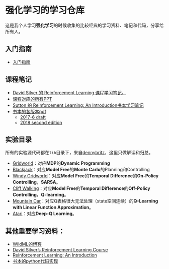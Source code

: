 # 强化学习的学习仓库

这是我个人学习**强化学习**的时候收集的比较经典的学习资料、笔记和代码，分享给所有人。

## 入门指南
- [入门指南](https://github.com/applenob/rl_learn/blob/master/learning_route.ipynb)

## 课程笔记

- [David Silver 的 Reinforcement Learning 课程学习笔记。](https://github.com/applenob/rl_learn/blob/master/class_note.ipynb)
- [课程对应的所有PPT](https://github.com/applenob/rl_learn/blob/master/slides)
- [Sutton 的 Reinforcement Learning: An Introduction书本学习笔记](https://github.com/applenob/rl_learn/blob/master/reinforcement_learning.ipynb)
- [书本的各版本pdf](https://github.com/applenob/rl_learn/blob/master/book)
    - [2017-6 draft](https://github.com/applenob/rl_learn/blob/master/book/bookdraft2017june19.pdf)
    - [2018 second edition](https://github.com/applenob/rl_learn/blob/master/book/bookdraft2018.pdf)

## 实验目录

所有的实验源代码都在`lib`目录下，来自[dennybritz](https://github.com/dennybritz/reinforcement-learning)，这里只做解读和归总。

- [Gridworld](https://github.com/applenob/rl_learn/blob/master/1_gridworld.ipynb)：对应**MDP**的**Dynamic Programming**
- [Blackjack](https://github.com/applenob/rl_learn/blob/master/2_blackjack.ipynb)：对应**Model Free**的**Monte Carlo**的Planning和Controlling
- [Windy Gridworld](https://github.com/applenob/rl_learn/blob/master/3_windy_gridworld.ipynb)：对应**Model Free**的**Temporal Difference**的**On-Policy Controlling**，**SARSA**。
- [Cliff Walking](https://github.com/applenob/rl_learn/blob/master/4_cliff_walking.ipynb)：对应**Model Free**的**Temporal Difference**的**Off-Policy Controlling**，**Q-learning**。
- [Mountain Car](https://github.com/applenob/rl_learn/blob/master/5_mountain_car.ipynb)：对应Q表格很大无法处理（state空间连续）的**Q-Learning with Linear Function Approximation**。
- [Atari](https://github.com/applenob/rl_learn/blob/master/6_atari.ipynb)：对应**Deep-Q Learning**。

## 其他重要学习资料：

- [WildML的博客](http://www.wildml.com/2016/10/learning-reinforcement-learning/)
- [David Silver’s Reinforcement Learning Course](http://www0.cs.ucl.ac.uk/staff/d.silver/web/Teaching.html)
- [Reinforcement Learning: An Introduction](http://incompleteideas.net/book/the-book-2nd.html)
- [书本的python代码实现](https://github.com/ShangtongZhang/reinforcement-learning-an-introduction)
